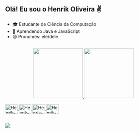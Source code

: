 ## Olá! Eu sou o Henrik Oliveira ✌

- 🎓 Estudante de Ciência da Computação
- 🌱 Aprendendo Java e JavaScript
- 😄 Pronomes: ele/dele

 ##

<div align="center">
  <a href="https://github.com/henrik-olvr">
  <img height="160em" src="https://github-readme-stats.vercel.app/api?username=henrik-olvr&show_icons=true&theme=tokyonight&include_all_commits=true&count_private=true"/>
  <img height="160em" src="https://github-readme-stats.vercel.app/api/top-langs/?username=henrik-olvr&layout=compact&langs_count=7&theme=tokyonight"/>
</div>
  
<div style="display: inline_block"><br>
  <img align="center" alt="Henrik-Java" height="30" width="40" src="https://cdn.jsdelivr.net/gh/devicons/devicon/icons/java/java-original.svg" />
  <img align="center" alt="Henrik-JS" height="30" width="40" src="https://cdn.jsdelivr.net/gh/devicons/devicon/icons/javascript/javascript-original.svg" />
  <img align="center" alt="Henrik-HTML" height="30" width="40" src="https://cdn.jsdelivr.net/gh/devicons/devicon/icons/html5/html5-original.svg" />
  <img align="center" alt="Henrik-CSS" height="30" width="40" src="https://cdn.jsdelivr.net/gh/devicons/devicon/icons/css3/css3-original.svg" />
</div>
  
 ##
  
<div> 
  <a href="https://www.linkedin.com/in/henrik-oliveira" target="_blank"><img src="https://img.shields.io/badge/-LinkedIn-%230077B5?style=for-the-badge&logo=linkedin&logoColor=white" target="_blank"></a> 
</div>

